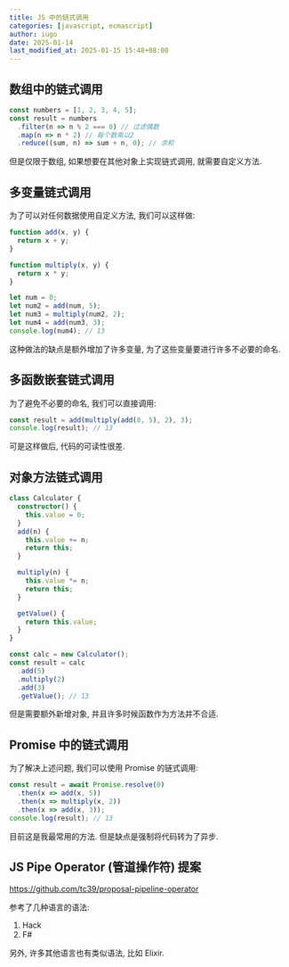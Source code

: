 ```yaml
---
title: JS 中的链式调用
categories: [javascript, ecmascript]
author: iugo
date: 2025-01-14
last_modified_at: 2025-01-15 15:48+08:00
---
```


## 数组中的链式调用

```ts
const numbers = [1, 2, 3, 4, 5];
const result = numbers
  .filter(n => n % 2 === 0) // 过滤偶数
  .map(n => n * 2) // 每个数乘以2
  .reduce((sum, n) => sum + n, 0); // 求和
```

但是仅限于数组, 如果想要在其他对象上实现链式调用, 就需要自定义方法.

## 多变量链式调用

为了可以对任何数据使用自定义方法, 我们可以这样做:

```ts
function add(x, y) {
  return x + y;
}

function multiply(x, y) {
  return x * y;
}

let num = 0;
let num2 = add(num, 5);
let num3 = multiply(num2, 2);
let num4 = add(num3, 3);
console.log(num4); // 13
```

这种做法的缺点是额外增加了许多变量, 为了这些变量要进行许多不必要的命名.

## 多函数嵌套链式调用

为了避免不必要的命名, 我们可以直接调用:

```ts
const result = add(multiply(add(0, 5), 2), 3);
console.log(result); // 13
```

可是这样做后, 代码的可读性很差.

## 对象方法链式调用

```ts
class Calculator {
  constructor() {
    this.value = 0;
  }
  add(n) {
    this.value += n;
    return this;
  }

  multiply(n) {
    this.value *= n;
    return this;
  }

  getValue() {
    return this.value;
  }
}

const calc = new Calculator();
const result = calc
  .add(5)
  .multiply(2)
  .add(3)
  .getValue(); // 13
```

但是需要额外新增对象, 并且许多时候函数作为方法并不合适.

## Promise 中的链式调用

为了解决上述问题, 我们可以使用 Promise 的链式调用:

```ts
const result = await Promise.resolve(0)
  .then(x => add(x, 5))
  .then(x => multiply(x, 2))
  .then(x => add(x, 3));
console.log(result); // 13
```

目前这是我最常用的方法. 但是缺点是强制将代码转为了异步.

## JS Pipe Operator (管道操作符) 提案

<https://github.com/tc39/proposal-pipeline-operator>

参考了几种语言的语法:

1. Hack
2. F#

另外, 许多其他语言也有类似语法, 比如 Elixir.
